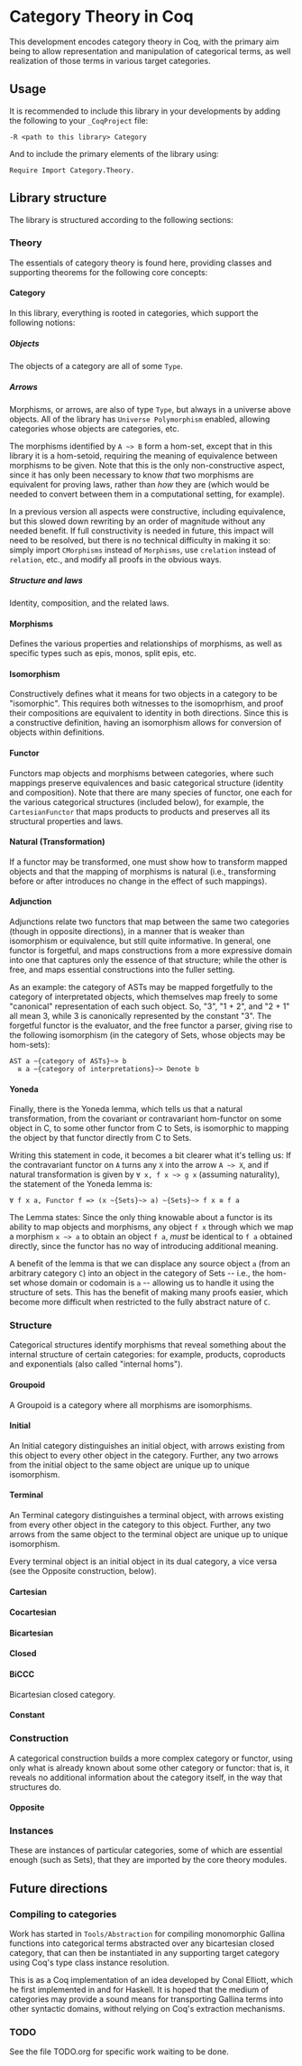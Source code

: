 # Category Theory in Coq

This development encodes category theory in Coq, with the primary aim being to
allow representation and manipulation of categorical terms, as well
realization of those terms in various target categories.

## Usage

It is recommended to include this library in your developments by adding the
following to your `_CoqProject` file:

    -R <path to this library> Category

And to include the primary elements of the library using:

    Require Import Category.Theory.

## Library structure

The library is structured according to the following sections:

### Theory

The essentials of category theory is found here, providing classes and
supporting theorems for the following core concepts:

#### Category

In this library, everything is rooted in categories, which support
the following notions:

##### Objects

The objects of a category are all of some `Type`.

##### Arrows

Morphisms, or arrows, are also of type `Type`, but always in a universe above
objects. All of the library has `Universe Polymorphism` enabled, allowing
categories whose objects are categories, etc.

The morphisms identified by `A ~> B` form a hom-set, except that in this
library it is a hom-setoid, requiring the meaning of equivalence between
morphisms to be given. Note that this is the only non-constructive aspect,
since it has only been necessary to know *that* two morphisms are equivalent
for proving laws, rather than *how* they are (which would be needed to convert
between them in a computational setting, for example).
   
In a previous version all aspects were constructive, including equivalence,
but this slowed down rewriting by an order of magnitude without any needed
benefit. If full constructivity is needed in future, this impact will need to
be resolved, but there is no technical difficulty in making it so: simply
import `CMorphisms` instead of `Morphisms`, use `crelation` instead of
`relation`, etc., and modify all proofs in the obvious ways.

##### Structure and laws

Identity, composition, and the related laws.

#### Morphisms

Defines the various properties and relationships of morphisms, as well as
specific types such as epis, monos, split epis, etc.

#### Isomorphism

Constructively defines what it means for two objects in a category to be
"isomorphic". This requires both witnesses to the isomoprhism, and proof their
compositions are equivalent to identity in both directions. Since this is a
constructive definition, having an isomorphism allows for conversion of
objects within definitions.

#### Functor

Functors map objects and morphisms between categories, where such mappings
preserve equivalences and basic categorical structure (identity and
composition). Note that there are many species of functor, one each for the
various categorical structures (included below), for example, the
`CartesianFunctor` that maps products to products and preserves all its
structural properties and laws.

#### Natural (Transformation)

If a functor may be transformed, one must show how to transform mapped objects
and that the mapping of morphisms is natural (i.e., transforming before or
after introduces no change in the effect of such mappings).

#### Adjunction

Adjunctions relate two functors that map between the same two categories
(though in opposite directions), in a manner that is weaker than isomorphism
or equivalence, but still quite informative. In general, one functor is
forgetful, and maps constructions from a more expressive domain into one that
captures only the essence of that structure; while the other is free, and maps
essential constructions into the fuller setting.

As an example: the category of ASTs may be mapped forgetfully to the category
of interpretated objects, which themselves map freely to some "canonical"
representation of each such object. So, "3", "1 + 2", and "2 + 1" all mean 3,
while 3 is canonically represented by the constant "3". The forgetful functor
is the evaluator, and the free functor a parser, giving rise to the following
isomorphism (in the category of Sets, whose objects may be hom-sets):

    AST a ~{category of ASTs}~> b
      ≅ a ~{category of interpretations}~> Denote b

#### Yoneda

Finally, there is the Yoneda lemma, which tells us that a natural
transformation, from the covariant or contravariant hom-functor on some object
in C, to some other functor from C to Sets, is isomorphic to mapping the
object by that functor directly from C to Sets.

Writing this statement in code, it becomes a bit clearer what it's telling us:
If the contravariant functor on `A` turns any `X` into the arrow `A ~> X`, and
if natural transformation is given by `∀ x, f x ~> g x` (assuming naturality),
the statement of the Yoneda lemma is:

    ∀ f x a, Functor f => (x ~{Sets}~> a) ~{Sets}~> f x ≅ f a
    
The Lemma states: Since the only thing knowable about a functor is its ability
to map objects and morphisms, any object `f x` through which we map a morphism
`x ~> a` to obtain an object `f a`, *must* be identical to `f a` obtained
directly, since the functor has no way of introducing additional meaning.

A benefit of the lemma is that we can displace any source object `a` (from an
arbitrary category `C`) into an object in the category of Sets -- i.e., the
hom-set whose domain or codomain is `a` -- allowing us to handle it using the
structure of sets. This has the benefit of making many proofs easier, which
become more difficult when restricted to the fully abstract nature of `C`.

### Structure

Categorical structures identify morphisms that reveal something about the
internal structure of certain categories: for example, products, coproducts
and exponentials (also called "internal homs").

####  Groupoid

A Groupoid is a category where all morphisms are isomorphisms.

####  Initial

An Initial category distinguishes an initial object, with arrows existing from
this object to every other object in the category. Further, any two arrows
from the initial object to the same object are unique up to unique
isomorphism.

####  Terminal

An Terminal category distinguishes a terminal object, with arrows existing
from every other object in the category to this object. Further, any two
arrows from the same object to the terminal object are unique up to unique
isomorphism.

Every terminal object is an initial object in its dual category, a vice versa
(see the Opposite construction, below).

####  Cartesian

####  Cocartesian

####  Bicartesian

####  Closed

####  BiCCC

Bicartesian closed category.

####  Constant

### Construction

A categorical construction builds a more complex category or functor, using
only what is already known about some other category or functor: that is, it
reveals no additional information about the category itself, in the way that
structures do.

#### Opposite

### Instances

These are instances of particular categories, some of which are essential
enough (such as Sets), that they are imported by the core theory modules.

## Future directions

### Compiling to categories

Work has started in `Tools/Abstraction` for compiling monomorphic Gallina
functions into categorical terms abstracted over any bicartesian closed
category, that can then be instantiated in any supporting target category
using Coq's type class instance resolution.

This is as a Coq implementation of an idea developed by Conal Elliott, which
he first implemented in and for Haskell. It is hoped that the medium of
categories may provide a sound means for transporting Gallina terms into other
syntactic domains, without relying on Coq's extraction mechanisms.

### TODO

See the file TODO.org for specific work waiting to be done.

